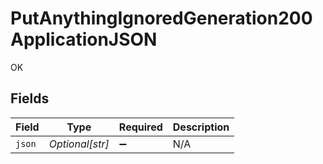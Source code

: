 # PutAnythingIgnoredGeneration200ApplicationJSON

OK


## Fields

| Field              | Type               | Required           | Description        |
| ------------------ | ------------------ | ------------------ | ------------------ |
| `json`             | *Optional[str]*    | :heavy_minus_sign: | N/A                |